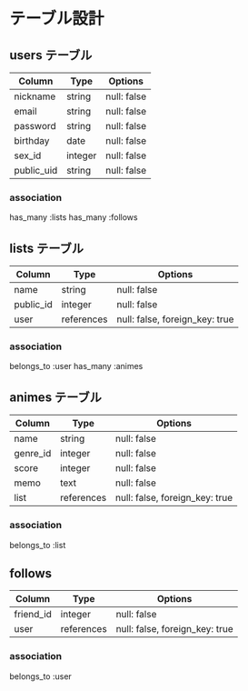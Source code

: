 # テーブル設計

## users テーブル

| Column     | Type    | Options     |
| ---------- | ------- | ----------- |
| nickname   | string  | null: false |
| email      | string  | null: false |
| password   | string  | null: false |
| birthday   | date    | null: false |
| sex_id     | integer | null: false |
| public_uid | string  | null: false |

### association
has_many :lists
has_many :follows


## lists テーブル

| Column    | Type       | Options                        |
| --------- | ---------- | ------------------------------ |
| name      | string     | null: false                    |
| public_id | integer    | null: false                    |
| user      | references | null: false, foreign_key: true |

### association
belongs_to :user
has_many :animes


## animes テーブル

| Column   | Type       | Options                        |
| -------- | ---------- | ------------------------------ |
| name     | string     | null: false                    |
| genre_id | integer    | null: false                    |
| score    | integer    | null: false                    |
| memo     | text       | null: false                    |
| list     | references | null: false, foreign_key: true |

### association
belongs_to :list


## follows

| Column    | Type       | Options                        |
| --------- | ---------- | ------------------------------ |
| friend_id | integer    | null: false                    |
| user      | references | null: false, foreign_key: true |

### association
belongs_to :user
